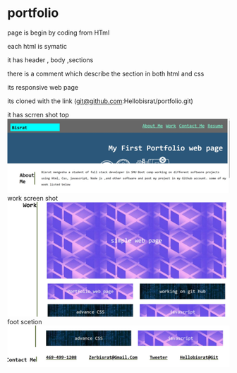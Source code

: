 # portfolio
<!-- Bisrat mengesha -->

<!-- protfolio web page -->

page is begin by coding from HTml

each html is symatic

it has header , body ,sections

there is a comment which describe the section in both html and css 

its responsive web page

its cloned with the link (git@github.com:Hellobisrat/portfolio.git)

it has scrren shot top <img src='/assets/images/scr1.jpg' alt='top scrren shot'>
work screen shot <img src="/assets/images/Scn-2.jpg" alt='work screen shot'>
foot scetion <img src='/assets/images/scr3.jpg' alt='contact me section'>